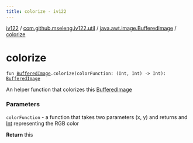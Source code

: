 ```yaml
---
title: colorize - iv122
---
```


[iv122](../../index.md) / [com.github.mseleng.iv122.util](../index.md) / [java.awt.image.BufferedImage](index.md) / [colorize](.)

# colorize

`fun `[`BufferedImage`](http://docs.oracle.com/javase/6/docs/api/java/awt/image/BufferedImage.html)`.colorize(colorFunction: (Int, Int) -> Int): `[`BufferedImage`](http://docs.oracle.com/javase/6/docs/api/java/awt/image/BufferedImage.html)

An helper function that colorizes this [BufferedImage](http://docs.oracle.com/javase/6/docs/api/java/awt/image/BufferedImage.html)

### Parameters

`colorFunction` - a function that takes two parameters (x, y) and returns and [Int](#) representing the RGB color

**Return**
this

